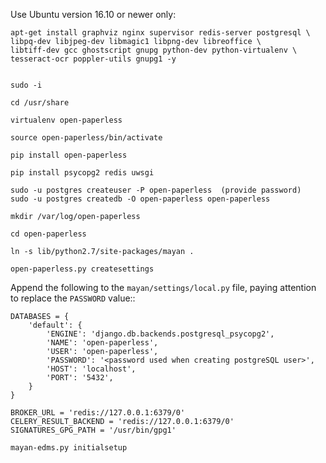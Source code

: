 Use Ubuntu version 16.10 or newer only:

    apt-get install graphviz nginx supervisor redis-server postgresql \
    libpq-dev libjpeg-dev libmagic1 libpng-dev libreoffice \
    libtiff-dev gcc ghostscript gnupg python-dev python-virtualenv \
    tesseract-ocr poppler-utils gnupg1 -y


    sudo -i

    cd /usr/share

    virtualenv open-paperless

    source open-paperless/bin/activate

    pip install open-paperless

    pip install psycopg2 redis uwsgi

    sudo -u postgres createuser -P open-paperless  (provide password)
    sudo -u postgres createdb -O open-paperless open-paperless

    mkdir /var/log/open-paperless

    cd open-paperless

    ln -s lib/python2.7/site-packages/mayan .

    open-paperless.py createsettings

Append the following to the ``mayan/settings/local.py`` file, paying attention to replace the ``PASSWORD`` value::

    DATABASES = {
        'default': {
            'ENGINE': 'django.db.backends.postgresql_psycopg2',
            'NAME': 'open-paperless',
            'USER': 'open-paperless',
            'PASSWORD': '<password used when creating postgreSQL user>',
            'HOST': 'localhost',
            'PORT': '5432',
        }
    }

    BROKER_URL = 'redis://127.0.0.1:6379/0'
    CELERY_RESULT_BACKEND = 'redis://127.0.0.1:6379/0'
    SIGNATURES_GPG_PATH = '/usr/bin/gpg1'

    mayan-edms.py initialsetup


